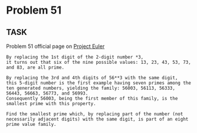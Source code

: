 Problem 51
===

## TASK ##

Problem 51 official page on [Project Euler](http://projecteuler.net/problem=51)

	By replacing the 1st digit of the 2-digit number *3,
	it turns out that six of the nine possible values: 13, 23, 43, 53, 73, and 83, are all prime.
	
	By replacing the 3rd and 4th digits of 56**3 with the same digit,
	this 5-digit number is the first example having seven primes among the ten generated numbers, yielding the family: 56003, 56113, 56333, 56443, 56663, 56773, and 56993.
	Consequently 56003, being the first member of this family, is the smallest prime with this property.
	
	Find the smallest prime which, by replacing part of the number (not necessarily adjacent digits) with the same digit, is part of an eight prime value family.